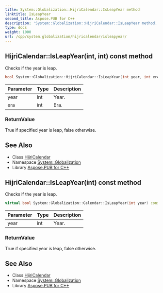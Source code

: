```yaml
---
title: System::Globalization::HijriCalendar::IsLeapYear method
linktitle: IsLeapYear
second_title: Aspose.PUB for C++
description: 'System::Globalization::HijriCalendar::IsLeapYear method. Checks if the year is leap in C++.'
type: docs
weight: 1000
url: /cpp/system.globalization/hijricalendar/isleapyear/
---
```

## HijriCalendar::IsLeapYear(int, int) const method


Checks if the year is leap.

```cpp
bool System::Globalization::HijriCalendar::IsLeapYear(int year, int era) const override
```


| Parameter | Type | Description |
| --- | --- | --- |
| year | int | Year. |
| era | int | Era. |

### ReturnValue

True if specified year is leap, false otherwise.

## See Also

* Class [HijriCalendar](../)
* Namespace [System::Globalization](../../)
* Library [Aspose.PUB for C++](../../../)
## HijriCalendar::IsLeapYear(int) const method


Checks if the year is leap.

```cpp
virtual bool System::Globalization::Calendar::IsLeapYear(int year) const
```


| Parameter | Type | Description |
| --- | --- | --- |
| year | int | Year. |

### ReturnValue

True if specified year is leap, false otherwise.

## See Also

* Class [HijriCalendar](../)
* Namespace [System::Globalization](../../)
* Library [Aspose.PUB for C++](../../../)
